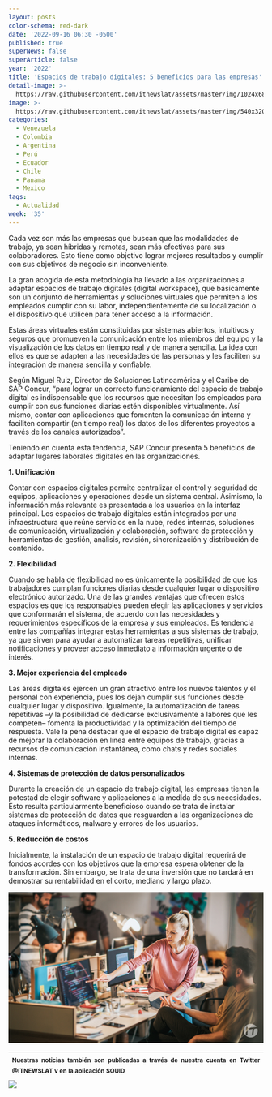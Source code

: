 ```yaml
---
layout: posts
color-schema: red-dark
date: '2022-09-16 06:30 -0500'
published: true
superNews: false
superArticle: false
year: '2022'
title: 'Espacios de trabajo digitales: 5 beneficios para las empresas'
detail-image: >-
  https://raw.githubusercontent.com/itnewslat/assets/master/img/1024x680/espacios-digitales-g.jpg
image: >-
  https://raw.githubusercontent.com/itnewslat/assets/master/img/540x320/espacios-digitales-p.jpg
categories:
  - Venezuela
  - Colombia
  - Argentina
  - Perú
  - Ecuador
  - Chile
  - Panama
  - Mexico
tags:
  - Actualidad
week: '35'
---
```

Cada vez son más las empresas que buscan que las modalidades de trabajo, ya sean híbridas y remotas, sean más efectivas para sus colaboradores. Esto tiene como objetivo lograr mejores resultados y cumplir con sus objetivos de negocio sin inconveniente.

La gran acogida de esta metodología ha llevado a las organizaciones a adaptar espacios de trabajo digitales (digital workspace), que básicamente son un conjunto de herramientas y soluciones virtuales que permiten a los empleados cumplir con su labor, independientemente de su localización o el dispositivo que utilicen para tener acceso a la información.

Estas áreas virtuales están constituidas por sistemas abiertos, intuitivos y seguros que promueven la comunicación entre los miembros del equipo y la visualización de los datos en tiempo real y de manera sencilla. La idea con ellos es que se adapten a las necesidades de las personas y les faciliten su integración de manera sencilla y confiable. 

Según Miguel Ruiz,  Director de Soluciones Latinoamérica y el Caribe de SAP Concur, “para lograr un correcto funcionamiento del espacio de trabajo digital es indispensable que los recursos que necesitan los empleados para cumplir con sus funciones diarias estén disponibles virtualmente. Así mismo, contar con aplicaciones que fomenten la comunicación interna y faciliten compartir (en tiempo real) los datos de los diferentes proyectos a través de los canales autorizados”.

Teniendo en cuenta esta tendencia, SAP Concur presenta 5 beneficios de adaptar lugares laborales digitales en las organizaciones.

**1.    Unificación**

Contar con espacios digitales permite centralizar el control y seguridad de equipos, aplicaciones y operaciones desde un sistema central. Asimismo, la información más relevante es presentada a los usuarios en la interfaz principal. Los espacios de trabajo digitales están integrados por una infraestructura que reúne servicios en la nube, redes internas, soluciones de comunicación, virtualización y colaboración, software de protección y herramientas de gestión, análisis, revisión, sincronización y distribución de contenido.

**2.    Flexibilidad**

Cuando se habla de flexibilidad no es únicamente la posibilidad de que los trabajadores cumplan funciones diarias desde cualquier lugar o dispositivo electrónico autorizado. Una de las grandes ventajas que ofrecen estos espacios es que los responsables pueden elegir las aplicaciones y servicios que conformarán el sistema, de acuerdo con las necesidades y requerimientos específicos de la empresa y sus empleados.
Es tendencia entre las compañías integrar estas herramientas a sus sistemas de trabajo, ya que sirven para ayudar a automatizar tareas repetitivas, unificar notificaciones y proveer acceso inmediato a información urgente o de interés.

**3.    Mejor experiencia del empleado**

Las áreas digitales ejercen un gran atractivo entre los nuevos talentos y el personal con experiencia, pues los dejan cumplir sus funciones desde cualquier lugar y dispositivo. Igualmente, la automatización de tareas repetitivas –y la posibilidad de dedicarse exclusivamente a labores que les competen– fomenta la productividad y la optimización del tiempo de respuesta.
Vale la pena destacar que el espacio de trabajo digital es capaz de mejorar la colaboración en línea entre equipos de trabajo, gracias a recursos de comunicación instantánea, como chats y redes sociales internas.

**4.    Sistemas de protección de datos personalizados**

Durante la creación de un espacio de trabajo digital, las empresas tienen la potestad de elegir software y aplicaciones a la medida de sus necesidades. Esto resulta particularmente beneficioso cuando se trata de instalar sistemas de protección de datos que resguarden a las organizaciones de ataques informáticos, malware y errores de los usuarios.

**5.    Reducción de costos**

Inicialmente, la instalación de un espacio de trabajo digital requerirá de fondos acordes con los objetivos que la empresa espera obtener de la transformación. Sin embargo, se trata de una inversión que no tardará en demostrar su rentabilidad en el corto, mediano y largo plazo.

![](https://raw.githubusercontent.com/itnewslat/assets/master/img/540x320/espacios-digitales-p.jpg)

<table style="height: 42px;" width="569">
<tbody>
<tr>
<td style="text-align: justify;"><sub><strong>Nuestras noticias también son publicadas a través de nuestra cuenta en Twitter <a href="https://twitter.com/itnewslat?lang=es">@ITNEWSLAT</a> y en la aplicación <a href="https://squidapp.co/en/">SQUID</a></strong></sub></td>
</tr>
</tbody>
</table>

<img src="https://tracker.metricool.com/c3po.jpg?hash=56f88a41e39ab42c063cc51676587a04"/>